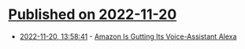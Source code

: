 # [Published on 2022-11-20](index.md)

* [2022-11-20, 13:58:41](https://news.ycombinator.com/item?id=33680904) - [Amazon Is Gutting Its Voice-Assistant Alexa](https://www.businessinsider.com/amazon-alexa-job-layoffs-rise-and-fall-2022-11)
